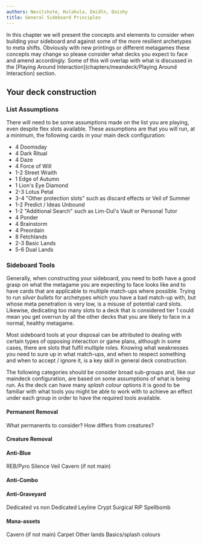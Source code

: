 ```yaml
---
authors: Nevilshute, Hulahula, Emidln, Doishy
title: General Sideboard Principles
---
```


In this chapter we will present the concepts and elements to
consider when building your sideboard and against some of the 
more resilient archetypes to meta shifts. Obviously with
new printings or different metagames these concepts may change
so please consider what decks you expect to face and amend
accordingly. Some of this will overlap with what is discussed
in the [Playing Around Interaction](chapters/meandeck/Playing Around Interaction) 
section.

## Your deck construction

### List Assumptions

There will need to be some assumptions made on the list you are
playing, even despite flex slots available. These assumptions 
are that you will run, at a minimum, the following cards in
your main deck configuration:

 - 4 Doomsday
 - 4 Dark Ritual
 - 4 Daze
 - 4 Force of Will
 - 1-2 Street Wraith
 - 1 Edge of Autumn
 - 1 Lion's Eye Diamond
 - 2-3 Lotus Petal
 - 3-4 "Other protection slots" such as discard effects or Veil of Summer
 - 1-2 Predict / Ideas Unbound
 - 1-2 "Additional Search" such as Lim-Dul's Vault or Personal Tutor
 - 4 Ponder
 - 4 Brainstorm
 - 4 Preordain
 - 8 Fetchlands
 - 2-3 Basic Lands
 - 5-6 Dual Lands
 
 ### Sideboard Tools
 
 Generally, when constructing your sideboard, you need to both have a good 
 grasp on what the metagame you are expecting to face looks like and to 
 have cards that are applicable to multiple match-ups where possible. 
 Trying to run *silver bullets* for archetypes which you have a bad
 match-up with, but whose meta penetration is very low, is a misuse
 of potential card slots. Likewise, dedicating too many slots to a deck
 that is considered tier 1 could mean you get overrun by all the other
 decks that you are likely to face in a normal, healthy metagame.
 
 Most sideboard tools at your disposal can be attributed to dealing with
 certain types of opposing interaction or game plans, although in some
 cases, there are slots that fulfil multiple roles. Knowing what weaknesses
 you need to sure up in what match-ups, and when to respect something and
 when to accept / ignore it, is a key skill in general deck construction.
 
 The following categories should be consider broad sub-groups and, like
 our maindeck configuration, are based on some assumptions of what is being
 run. As the deck can have many *splash colour* options it is good to be 
 familiar with what tools you might be able to work with to achieve an 
 effect under each group in order to have the required tools available.
 
 #### Permanent Removal
 
 What permanents to consider? How differs from creatures?
 
 #### Creature Removal
 
 #### Anti-Blue
 
 REB/Pyro
 Silence
 Veil
 Cavern (if not main)
 
 #### Anti-Combo
 
 #### Anti-Graveyard
 
 Dedicated vs non Dedicated
 Leyline
 Crypt
 Surgical
 RiP
 Spellbomb
 
 #### Mana-assets
 
 Cavern (if not main)
 Carpet
 Other lands
 Basics/splash colours
